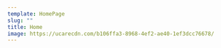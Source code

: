 ```yaml
---
template: HomePage
slug: ""
title: Home
image: https://ucarecdn.com/b106ffa3-8968-4ef2-ae40-1ef3dcc76678/
---
```

